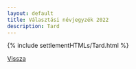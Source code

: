 ```yaml
---
layout: default
title: Választási névjegyzék 2022
description: Tard
---
```


{% include settlementHTMLs/Tard.html %}

[Vissza](../)